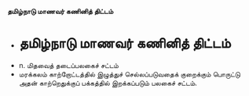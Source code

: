 **தமிழ்நாடு மாணவர் கணினித் திட்டம்**
- # தமிழ்நாடு மாணவர் கணினித் திட்டம்
- n. மிதவைத் தடைப்பலகைச் சட்டம்
- மரக்கலம் காற்றோட்டத்தில் இழுத்துச் செல்லப்படுவதைக் குறைக்கும்  பொருட்டு அதன் காற்றெதுக்குப் பக்கத்தில் இறக்கப்படும் பலகைச் சட்டம்.

